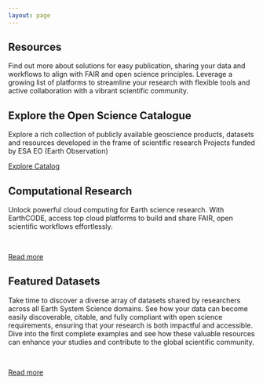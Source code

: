```yaml
---
layout: page
---
```


<section class="blue hero">

# Resources

Find out more about solutions for easy publication, sharing your data and workflows to align with FAIR and open science principles. Leverage a growing list of platforms to streamline your research with flexible tools and active collaboration with a vibrant scientific community. 
</section>
<section class="dark-grey">

## Explore the Open Science Catalogue
Explore a rich collection of publicly available geoscience products, datasets and resources developed in the frame of scientific research Projects funded by ESA EO (Earth Observation)

<a class="VPButton cta" href="https://opensciencedata.esa.int" target="_blank">Explore Catalog</a>
</section>
<section class="white">

# Computational Research ​
Unlock powerful cloud computing for Earth science research. With EarthCODE, access top cloud platforms to build and share FAIR, open scientific workflows effortlessly.

<esa-cards>
    <esa-card
      tag="Platform"
      title="Euro Data Cube"
      description="One-stop-shop for browsing, analysis and processing of EO data, from source up to the final product. A combination of several services: harness the power of the data cube, access and analyse all the most important Earth Observation data in one application"
      link="https://eurodatacube.hub.eox.at"
      action="Access"
    ></esa-card>
    <esa-card
      tag="Platform"
      title="Polar TEP"
      description="The Polar Thematic Exploitation Platform (Polar TEP) provides a complete working environment where users can access algorithms and data remotely, obtain computing resources and tools that they might not otherwise have, and avoid the need to download and manage large volumes of data."
      link="https://polartep.hub.eox.at"
      action="Access"
    ></esa-card>
  <esa-card
    tag="Platform"
    title="Deep ESDL"
    description="Virtual laboratory providing data, tools, and computational resources to efficiently implement comprehensive processing workflows for Earth System data"
    link="https://earthsystemdatalab.net/"
    action="Access"
  ></esa-card>
  <esa-card
    tag="Platform"
    title="CDSE OpenEO"
    description="Standardised interfaces for easy access and processing of Earth observation data. With its versatile tools, you can effortlessly create new workflows or integrate them into existing ones. Discover how to unleash the full potential of Earth observation data with minimal code and maximum efficiency"
    link="https://dataspace.copernicus.eu/analyse/openeo"
    action="Access"
  ></esa-card>
</esa-cards>

<br />

<a class="VPButton cta primary" href="/computational-research">Read more</a>
</section>
<section class="light-grey">

# Featured Datasets ​
Take time to discover a diverse array of datasets shared by researchers across all Earth System Science domains. See how your data can become easily discoverable, citable, and fully compliant with open science requirements, ensuring that your research is both impactful and accessible. Dive into the first complete examples and see how these valuable resources can enhance your studies and contribute to the global scientific community.

<esa-cards>
  <esa-card
    tag="Dataset"
    title="HYDROCOASTAL Final Product"
    description="L2 along-track re-tracked product"
    link="https://opensciencedata.esa.int/products/l2-along-track-re-tracked-s3-c2-final-hydrocoastal/collection"
    action="Access"
  ></esa-card>
  <esa-card
    tag="Dataset"
    title="SeasFire Cube"
    description="A Global Dataset for Seasonal Fire Modeling in the Earth System"
    link="https://opensciencedata.esa.int/products/seasfire-cube/collection"
    action="Access"
  ></esa-card>
  <esa-card
    tag="Dataset"
    title="The extrAIM dataset"
    description="A merged satellite-based daily precipitation dataset for the Mediterranean region"
    link="https://opensciencedata.esa.int/products/extraim-daily-precipitation/collection"
    action="Access"
  ></esa-card>
</esa-cards>
<br />

<a class="VPButton cta primary" href="/datasets">Read more</a>
</section>
